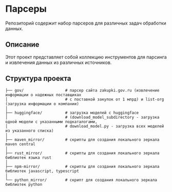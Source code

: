 # Парсеры

Репозиторий содержит набор парсеров для различных задач обработки данных.

## Описание

Этот проект представляет собой коллекцию инструментов для парсинга и извлечения данных из различных источников.

## Структура проекта

```
├── gov/                  # парсер сайта zakupki.gov.ru (извлечение информации о надежных поставщиках
│                         # с поставкой закупок от 1 млрд) и list-org (загрузка информации о компании)
│
├── huggingface/          # загрузка моделей с huggingface
│                         # (download_model_subdirectory - загрузка одной модели с указанными подкаталогами,
│                         # download_model.py - загрузка всех моделей из указанного списка)
│
├── maven_mirror/         # скрипты для создания локального зеркала maven central
│
├── rust_mirror/          # скрипты для создания локального зеркала библиотек языка rust
│
├── npm-mirror/           # скрипты для создания локального зеркала библиотек javascript, typescript
│
└── python_mirror/        # скрипт для создания локального зеркала библиотек python
```
